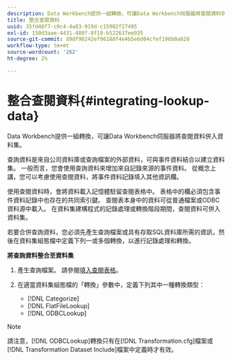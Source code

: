 ```yaml
---
description: Data Workbench提供一組轉換，可讓Data Workbench伺服器將查閱資料併入資料集。
title: 整合查閱資料
uuid: 35fd48f7-c0c4-4a83-919d-c15902f27495
exl-id: 150d3aae-4431-488f-8f19-b522637ee935
source-git-commit: d9df90242ef96188f4e4b5e6d04cfef196b0a628
workflow-type: tm+mt
source-wordcount: '262'
ht-degree: 2%

---
```


# 整合查閱資料{#integrating-lookup-data}

Data Workbench提供一組轉換，可讓Data Workbench伺服器將查閱資料併入資料集。

查詢資料是來自公司資料庫或查詢檔案的外部資料，可與事件資料結合以建立資料集。 一般而言，您會使用查詢資料來增加來自記錄來源的事件資料。 從概念上講，您可以考慮使用查閱資料，將事件資料記錄填入其他資訊欄。

使用查閱資料時，會將資料載入記憶體駐留查閱表格中。 表格中的欄必須包含事件資料記錄中也存在的共同索引鍵。 查閱表本身中的資料可從普通檔案或ODBC資料源中載入。 在資料集建構程式的記錄處理或轉換階段期間，查閱資料可併入資料集。

若要合併查詢資料，您必須先產生查詢檔案或具有存取SQL資料庫所需的資訊，然後在資料集組態檔中定義下列一或多個轉換，以進行記錄處理和轉換。

**將查詢資料整合至資料集**

1. 產生查詢檔案。 請參閱[填入查閱表格](../../../../home/c-dataset-const-proc/c-data-trans/c-int-lookup-data/c-pop-lookup-table.md#concept-dd761338731a40e0997c33dfdabdcdf8)。
1. 在適當資料集組態檔的「轉換」參數中，定義下列其中一種轉換類型：

   * [!DNL Categorize]
   * [!DNL FlatFileLookup]
   * [!DNL ODBCLookup]

>[!NOTE]
>
>請注意，[!DNL ODBCLookup]轉換只有在[!DNL Transformation.cfg]檔案或[!DNL Transformation Dataset Include]檔案中定義時才有效。

